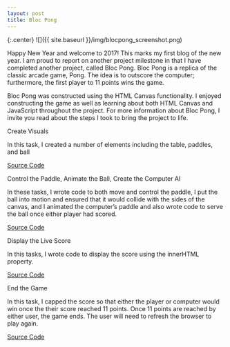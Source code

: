 ```yaml
---
layout: post
title: Bloc Pong
---
```

{:.center}
![]({{ site.baseurl }}/img/blocpong_screenshot.png)

Happy New Year and welcome to 2017!  This marks my first blog of the new year.  I am proud to report on another project milestone in that I have completed another project, called Bloc Pong.  Bloc Pong is a replica of the classic arcade game, Pong.  The idea is to outscore the computer; furthermore, the first player to 11 points wins the game.  

Bloc Pong was constructed using the HTML Canvas functionality.  I enjoyed constructing the game as well as learning about both HTML Canvas and JavaScript throughout the project.  For more information about Bloc Pong, I invite you read about the steps I took to bring the project to life.  

Create Visuals

In this task, I created a number of elements including the table, paddles, and ball

[Source Code](https://github.com/dhelmick103/bloc-pong/commit/c29c3985e7846b1d99efcac2d7def3ef8f6ccf4a)

Control the Paddle, Animate the Ball, Create the Computer AI

In these tasks, I wrote code to both move and control the paddle, I put the ball into motion and ensured that it would collide with the sides of the canvas, and I animated the computer’s paddle and also wrote code to serve the ball once either player had scored.  

[Source Code](https://github.com/dhelmick103/bloc-pong/commit/d9e978937158472d9680756925687b1543be840c)

Display the Live Score

In this tasks, I wrote code to display the score using the innerHTML property.

[Source Code](https://github.com/dhelmick103/bloc-pong/commit/a308c6d9cdeb99d9ab41587b001515f6b519e386)

End the Game

In this task, I capped the score so that either the player or computer would win once the their score reached 11 points.  Once 11 points are reached by either user, the game ends.  The user will need to refresh the browser to play again.  

[Source Code](https://github.com/dhelmick103/bloc-pong/commit/a5ef327f7dd71fbe858c1b315fc983beefae2699)
